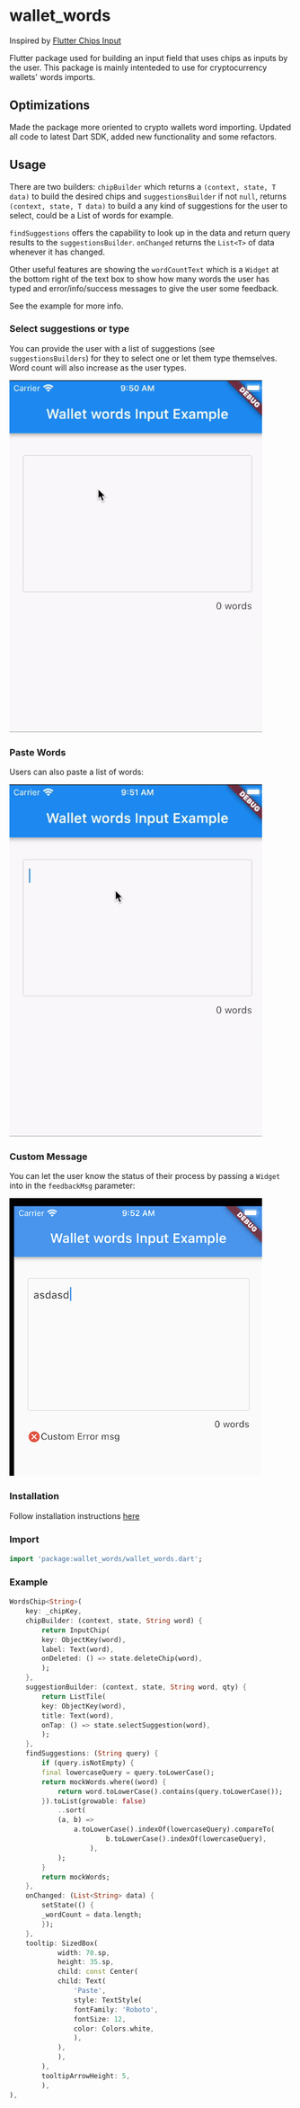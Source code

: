 # wallet_words

Inspired by [Flutter Chips Input](https://pub.dev/packages/flutter_chips_input)

Flutter package used for building an input field that uses chips as inputs by the user. This package is mainly intenteded to use
for cryptocurrency wallets' words imports.

## Optimizations

Made the package more oriented to crypto wallets word importing. Updated all code to latest Dart SDK, added new functionality and some refactors.

## Usage

There are two builders: `chipBuilder` which returns a `(context, state, T data)` to build the desired chips and `suggestionsBuilder` if not `null`, returns `(context, state, T data)` to build a any kind of suggestions for the user to select, could be a List of words for example.

`findSuggestions` offers the capability to look up in the data and return query results to the `suggestionsBuilder`. `onChanged` returns the `List<T>`
of data whenever it has changed.

Other useful features are showing the `wordCountText` which is a `Widget` at the bottom right of the text box to show how many words the user has typed and error/info/success messages to give the user some feedback.

See the example for more info.

### Select suggestions or type

You can provide the user with a list of suggestions (see `suggestionsBuilders`) for they to select one or let them type themselves.
Word count will also increase as the user types.

![General Example](./media/general_example.gif)

### Paste Words

Users can also paste a list of words:

![Word Pasting](./media/paste_example.gif)

### Custom Message

You can let the user know the status of their process by passing a `Widget` into in the `feedbackMsg` parameter:

![Word Pasting](./media/custom_msg.png)

### Installation

Follow installation instructions [here](https://pub.dartlang.org/packages/wallet_words#-installing-tab-)

### Import

```dart
import 'package:wallet_words/wallet_words.dart';
```

### Example

```dart
WordsChip<String>(
    key: _chipKey,
    chipBuilder: (context, state, String word) {
        return InputChip(
        key: ObjectKey(word),
        label: Text(word),
        onDeleted: () => state.deleteChip(word),
        );
    },
    suggestionBuilder: (context, state, String word, qty) {
        return ListTile(
        key: ObjectKey(word),
        title: Text(word),
        onTap: () => state.selectSuggestion(word),
        );
    },
    findSuggestions: (String query) {
        if (query.isNotEmpty) {
        final lowercaseQuery = query.toLowerCase();
        return mockWords.where((word) {
            return word.toLowerCase().contains(query.toLowerCase());
        }).toList(growable: false)
            ..sort(
            (a, b) =>
                a.toLowerCase().indexOf(lowercaseQuery).compareTo(
                        b.toLowerCase().indexOf(lowercaseQuery),
                    ),
            );
        }
        return mockWords;
    },
    onChanged: (List<String> data) {
        setState(() {
        _wordCount = data.length;
        });
    },
    tooltip: SizedBox(
            width: 70.sp,
            height: 35.sp,
            child: const Center(
            child: Text(
                'Paste',
                style: TextStyle(
                fontFamily: 'Roboto',
                fontSize: 12,
                color: Colors.white,
                ),
            ),
            ),
        ),
        tooltipArrowHeight: 5,
        ),
),
```

